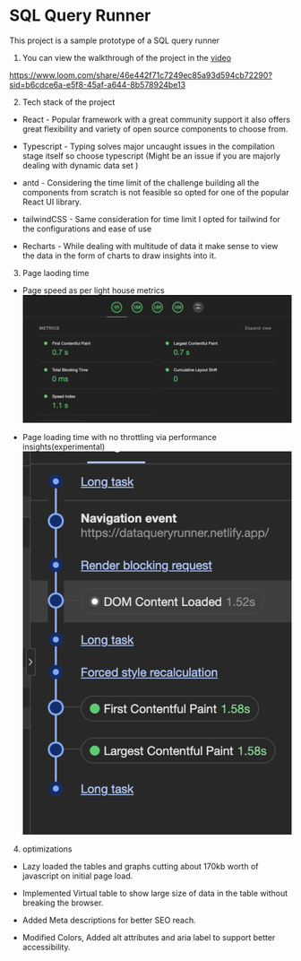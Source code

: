 # SQL Query Runner

This project is a sample prototype of a SQL query runner

1. You can view the walkthrough of the project in the [video](https://www.loom.com/share/46e442f71c7249ec85a93d594cb72290?sid=b6cdce6a-e5f8-45af-a644-8b578924be13)

https://www.loom.com/share/46e442f71c7249ec85a93d594cb72290?sid=b6cdce6a-e5f8-45af-a644-8b578924be13

2. Tech stack of the project

-   React - Popular framework with a great community support it also offers great flexibility and variety of open source components to choose from.

-   Typescript - Typing solves major uncaught issues in the compilation stage itself so choose typescript (Might be an issue if you are majorly dealing with dynamic data set )

-   antd - Considering the time limit of the challenge building all the components from scratch is not feasible so opted for one of the popular React UI library.

-   tailwindCSS - Same consideration for time limit I opted for tailwind for the configurations and ease of use

-   Recharts - While dealing with multitude of data it make sense to view the data in the form of charts to draw insights into it.

3. Page laoding time

-   Page speed as per light house metrics
    ![Alt text](image.png)

-   Page loading time with no throttling via performance insights(experimental)
    ![Alt text](image-1.png)

4. optimizations

-   Lazy loaded the tables and graphs cutting about 170kb worth of javascript on initial page load.

-   Implemented Virtual table to show large size of data in the table without breaking the browser.

-   Added Meta descriptions for better SEO reach.

-   Modified Colors, Added alt attributes and aria label to support better accessibility.
